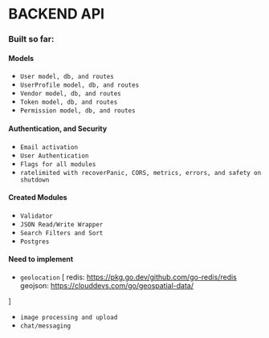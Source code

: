 # BACKEND API

### Built so far:
#### Models
- `User model, db, and routes`
- `UserProfile model, db, and routes`
- `Vendor model, db, and routes`
- `Token model, db, and routes`
- `Permission model, db, and routes`

#### Authentication, and Security
- `Email activation`
- `User Authentication`
- `Flags for all modules`
- `ratelimited with recoverPanic, CORS, metrics, errors, and safety on shutdown`

#### Created Modules
- `Validator`
- `JSON Read/Write Wrapper`
- `Search Filters and Sort`
- `Postgres`

#### Need to implement
- `geolocation` [
    redis: https://pkg.go.dev/github.com/go-redis/redis
    geojson: https://clouddevs.com/go/geospatial-data/
  
    
]
- `image processing and upload`
- `chat/messaging`



